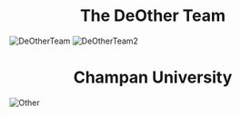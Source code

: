 <h1 align="center">The DeOther Team</h1>

![DeOtherTeam](https://github.com/JackGoogins/Unity-Music-and-SFX-Notes/assets/71233045/8a059189-157e-42ab-8e7c-e249b013a463)
![DeOtherTeam2](https://github.com/JackGoogins/Unity-Music-and-SFX-Notes/assets/71233045/2e1a71d7-8b9c-4d38-ac46-a138f6ffda5f)

<h1 align="center">Champan University</h1>

![Other](https://github.com/JackGoogins/Unity-Music-and-SFX-Notes/assets/71233045/42ebd7f0-919e-42d0-9d15-a550b31b338e)
